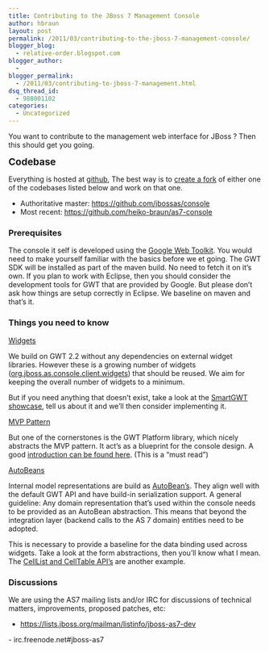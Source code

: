 ```yaml
---
title: Contributing to the JBoss 7 Management Console
author: hbraun
layout: post
permalink: /2011/03/contributing-to-the-jboss-7-management-console/
blogger_blog:
  - relative-order.blogspot.com
blogger_author:
  - 
blogger_permalink:
  - /2011/03/contributing-to-jboss-7-management.html
dsq_thread_id:
  - 988001102
categories:
  - Uncategorized
---
```

You want to contribute to the management web interface for JBoss ? Then this should get you going.

<span class="Apple-style-span"  style=" font-weight: bold; font-size:19px;">Codebase</span>

Everything is hosted at [github][1], The best way is to [create a fork][2] of either one of the codebases listed below and work on that one.

- Authoritative master: <a class="jive-link-external-small" href="https://github.com/jbossas/console" style="font-size: 12px; color: #355491;" target="_blank">https://github.com/jbossas/console</a>  
- Most recent: <a class="jive-link-external-small active_link" href="https://github.com/heiko-braun/as7-console" style="font-size: 12px; color: #355491;" target="_blank">https://github.com/heiko-braun/as7-console</a>

### Prerequisites

The console it self is developed using the [Google Web Toolkit][3]. You would need to make yourself familiar with the basics before we et going. The GWT SDK will be installed as part of the maven build. No need to fetch it on it&#8217;s own. If you plan to work with Eclipse, then you should consider the development tools for GWT that are provided by Google. But please don&#8217;t ask how things are setup correctly in Eclipse. We baseline on maven and that&#8217;s it.

### Things you need to know

<span style="text-decoration: underline;">Widgets</span>

We build on GWT 2.2 without any dependencies on external widget libraries. However these is a growing number of widgets ([org.jboss.as.console.client.widgets][4]) that should be reused. We aim for keeping the overall number of widgets to a minimum. 

But if you need anything that doesn&#8217;t exist, take a look at the [SmartGWT showcase][5], tell us about it and we&#8217;ll then consider implementing it.

<span style="text-decoration: underline;">MVP Pattern</span>

But one of the cornerstones is the GWT Platform library, which nicely abstracts the MVP pattern. It act&#8217;s as a blueprint for the console design. A good [introduction can be found here][6]. (This is a &#8220;must read&#8221;)

<span style="text-decoration: underline;">AutoBeans</span>

<span style="text-decoration: underline;"></span>Internal model representations are build as [AutoBean&#8217;s][7]. They align well with the default GWT API and have build-in serialization support. A general guideline: Any domain representation that&#8217;s used within the console needs to be provided as an AutoBean abstraction. This means that beyond the integration layer (backend calls to the AS 7 domain) entities need to be adopted.

This is necessary to provide a baseline for the data binding used across widgets. Take a look at the form abstractions, then you&#8217;ll know what I mean. The [CellList and CellTable API&#8217;s][8] are another example.

### Discussions

We are using the AS7 mailing lists and/or IRC for discussions of technical matters, improvements, proposed patches, etc: 

- <https://lists.jboss.org/mailman/listinfo/jboss-as7-dev>

[][9]- irc.freenode.net#jboss-as7

 [1]: http://help.github.com/
 [2]: http://help.github.com/fork-a-repo/
 [3]: http://code.google.com/webtoolkit/overview.html
 [4]: http:/
 [5]: http://www.smartclient.com/smartgwt/showcase/
 [6]: http://code.google.com/p/gwt-platform/wiki/GettingStarted#Using_GWTP
 [7]: http://code.google.com/p/google-web-toolkit/wiki/AutoBean
 [8]: http://google-web-toolkit.googlecode.com/svn/javadoc/latest/index.html?overview-summary.html
 [9]: https://lists.jboss.org/mailman/listinfo/jboss-as7-dev
